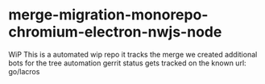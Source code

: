 # merge-migration-monorepo-chromium-electron-nwjs-node
WiP This is a automated wip repo it tracks the merge we created additional bots for the tree automation gerrit status gets tracked on the known url: go/lacros
